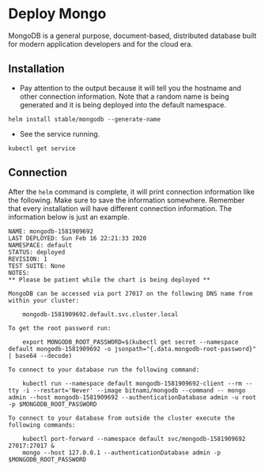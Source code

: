 # Deploy Mongo

MongoDB is a general purpose, document-based, distributed database built for modern application developers and for the cloud era.

## Installation

* Pay attention to the output because it will tell you the hostname and other connection information. Note that a random name is being generated and it is being deployed into the default namespace.

```
helm install stable/mongodb --generate-name
```

* See the service running.

```
kubectl get service
```

## Connection

After the `helm` command is complete, it will print connection information like the following. Make sure to save the information somewhere. Remember that every installation will have different connection information. The information below is just an example.

```
NAME: mongodb-1581909692
LAST DEPLOYED: Sun Feb 16 22:21:33 2020
NAMESPACE: default
STATUS: deployed
REVISION: 1
TEST SUITE: None
NOTES:
** Please be patient while the chart is being deployed **

MongoDB can be accessed via port 27017 on the following DNS name from within your cluster:

    mongodb-1581909692.default.svc.cluster.local

To get the root password run:

    export MONGODB_ROOT_PASSWORD=$(kubectl get secret --namespace default mongodb-1581909692 -o jsonpath="{.data.mongodb-root-password}" | base64 --decode)

To connect to your database run the following command:

    kubectl run --namespace default mongodb-1581909692-client --rm --tty -i --restart='Never' --image bitnami/mongodb --command -- mongo admin --host mongodb-1581909692 --authenticationDatabase admin -u root -p $MONGODB_ROOT_PASSWORD

To connect to your database from outside the cluster execute the following commands:

    kubectl port-forward --namespace default svc/mongodb-1581909692 27017:27017 &
    mongo --host 127.0.0.1 --authenticationDatabase admin -p $MONGODB_ROOT_PASSWORD
```
